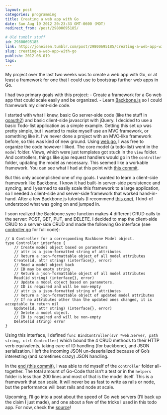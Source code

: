 ```yaml
---
layout: post
categories: programming
title: Creating a web app with Go
date: Sun Aug 19 2012 20:23:33 GMT-0600 (MDT)
redirect_from: /post/29800695185/

# Old tumblr stuff
id: 29800695185
link: http://joneisen.tumblr.com/post/29800695185/creating-a-web-app-with-go
slug: creating-a-web-app-with-go
publish: 2012-08-019
tags:
---
```



My project over the last two weeks was to create a web app with Go, or at least a framework for one that I could use to bootstrap further web apps in Go.

I had two primary goals with this project: - Create a framework for a Go web app that could scale easily and be organized. - Learn [Backbone.js](http://backbonejs.org) so I could framework my client-side code.

I started with what I knew, basic Go server-side code (like the stuff in [goauth2](http://github.com/yanatan16/goauth2)) and basic client-side javascript with jQuery. I decided to use a basic Todo-list application as a simple example. Getting this set up was pretty simple, but I wanted to make myself use an MVC framework, or something like it. I’ve never done a project with an MVC-like framework before, so this was kind of new ground. Using [web.go](http://github.com/hoisie/web), I was free to organize the code however I liked. The core model (a todo-list) went in the `model` folder. Views, which were just templates got stuck in the `view` folder. And controllers, things like ajax request handlers would go in the `controller` folder, updating the model as necessary. This seemed like a workable framework. You can see what I had at this point with [this commit](https://github.com/yanatan16/go-todo-app/tree/e508f29e365986f5ffb6ab66318e3e0e8a6fbac2).

But this only accomplished one of my goals. I wanted to learn a client-side framework like Backbone. I know it had built-in server-side persistence and syncing, and I yearned to easily scale this framework to a large application, so I needed a client-side and server-side framework that worked hand-in-hand. After a few Backbone.js tutorials (I recommend [this one](http://arturadib.com/hello-backbonejs/)), I kind-of understood what was going on and jumped in.

I soon realized the Backbone.sync function makes 4 different CRUD calls to the server: POST, GET, PUT, and DELETE. I decided to map the client-side CRUD to a server-side CRUD and made the following Go interface (see [controller.go](https://github.com/yanatan16/go-todo-app/blob/master/helpers/controller.go) for full code):

    // A Controller for a corresponding Backbone Model object.
    type Controller interface {
        // Create model object based on parameters
        // attr is a json-formatted string of attributes
        // Return a json-formattable object of all model attributes
        Create(id, attr string) (interface{}, error)
        // Read a model object back
        // ID may be empty string
        // Return a json-formattable object of all model attributes
        Read(id string) (interface{}, error)
        // Update a model object based on parameters.
        // ID is required and will be non-empty
        // attr is a json-formatted string of attributes
        // Return a json-formattable object of updated model attributes
        // If no attributes other than the updated ones changed, it is acceptable to return nil
        Update(id, attr string) (interface{}, error)
        // Delete a model object.
        // ID is required and will be non-empty
        Delete(id string) error
    }

Using this interface, I defined `func BindController(svr *web.Server, path string, ctrl Controller)` which bound the 4 CRUD methods to their HTTP verb equivalents, taking care of ID handling (for backbone), and JSON serialization. I left the incoming JSON un-deserialized because of Go’s interesting (and sometimes crazy) JSON handling.

In the [end (this commit)](https://github.com/yanatan16/go-todo-app/tree/42ce62f47e3a71bcedeb5c8da683fd4d9b1df5ae), I was able to rid myself of the `controller` folder all-together. The total amount of Go-Code that isn’t a test or in the `helpers` folder is less than 200 lines and most of that is the model itself. This is a framework that can scale. It will never be as fast to write as rails or node, but the performance will beat rails and node at scale.

Upcoming, I’ll go into a post about the speed of Go web servers (I’ll back up the claim I just made), and one about a few of the tricks I used in this todo app. For now, check the [source](http://github.com/yanatan16/go-todo-app)!
